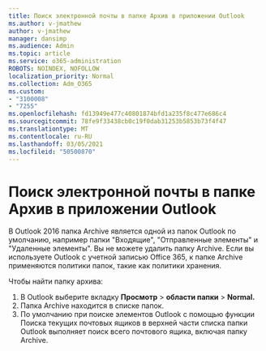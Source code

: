 ```yaml
---
title: Поиск электронной почты в папке Архив в приложении Outlook
ms.author: v-jmathew
author: v-jmathew
manager: dansimp
ms.audience: Admin
ms.topic: article
ms.service: o365-administration
ROBOTS: NOINDEX, NOFOLLOW
localization_priority: Normal
ms.collection: Adm_O365
ms.custom:
- "3100008"
- "7255"
ms.openlocfilehash: fd13949e477c40801874bfd1a235f8c477e686c4
ms.sourcegitcommit: 78fe9f33438cb0c19f0dab31253b5853b73f4f47
ms.translationtype: MT
ms.contentlocale: ru-RU
ms.lasthandoff: 03/05/2021
ms.locfileid: "50500870"
---
```

# <a name="find-email-in-archive-folder-in-outlook-app"></a>Поиск электронной почты в папке Архив в приложении Outlook

В Outlook 2016 папка Archive является одной из папок Outlook по умолчанию, например папки "Входящие", "Отправленные элементы" и "Удаленные элементы". Вы не можете удалить папку Archive. Если вы используете Outlook с учетной записью Office 365, к папке Archive применяются политики папок, такие как политики хранения.

Чтобы найти папку архива:

1. В Outlook выберите вкладку **Просмотр** > **области папки**  >  **Normal.**
2. Папка Archive находится в списке папок.
3. По умолчанию при поиске элементов Outlook с помощью функции Поиска текущих почтовых ящиков в верхней части списка папки Outlook выполняет поиск всего почтового ящика, включая папку Archive.
